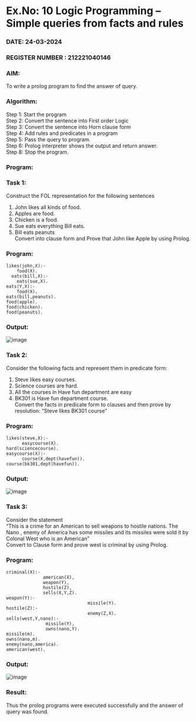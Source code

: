 # Ex.No: 10  Logic Programming –  Simple queries from facts and rules
### DATE:  24-03-2024                                                                  
### REGISTER NUMBER : 212221040146
### AIM: 
To write a prolog program to find the answer of query. 
###  Algorithm:
 Step 1: Start the program <br> 
 Step 2: Convert the sentence into First order Logic  <br> 
 Step 3:  Convert the sentence into Horn clause form  <br> 
 Step 4: Add rules and predicates in a program   <br> 
 Step 5:  Pass the query to program. <br> 
 Step 6: Prolog interpreter shows the output and return answer. <br> 
 Step 8:  Stop the program.
### Program:
### Task 1:
Construct the FOL representation for the following sentences <br> 
1.	John likes all kinds of food.  <br> 
2.	Apples are food.  <br> 
3.	Chicken is a food.  <br> 
4.	Sue eats everything Bill eats. <br> 
5.	 Bill eats peanuts  <br> 
   Convert into clause form and Prove that John like Apple by using Prolog. <br> 
### Program:
```
likes(john,X):-
    food(X).
  eats(bill,X):-
    eats(sue,X).
eats(Y,X):-
    food(X).
eats(bill,peanuts).
food(apple).
food(chicken).
food(peanuts).
```

### Output:

![image](https://github.com/santhoshkumar24263/AI_Lab_2023-24/assets/127171952/03ba66e3-a89e-4bd0-8dc9-9f19634cb030)


### Task 2:
Consider the following facts and represent them in predicate form: <br>              
1.	Steve likes easy courses. <br> 
2.	Science courses are hard. <br> 
3. All the courses in Have fun department are easy <br> 
4. BK301 is Have fun department course.<br> 
Convert the facts in predicate form to clauses and then prove by resolution: “Steve likes BK301 course”<br> 

### Program:
```
likes(steve,X):-
      easycourse(X).
hard(sciencecourse).
easycourse(X):-
      course(X,dept(havefun)).
course(bk301,dept(havefun)).
```

### Output:

![image](https://github.com/santhoshkumar24263/AI_Lab_2023-24/assets/127171952/993e4f8f-076f-479f-909e-0c95818b3bc8)


### Task 3:
Consider the statement <br> 
“This is a crime for an American to sell weapons to hostile nations. The Nano , enemy of America has some missiles and its missiles were sold it by Colonal West who is an American” <br> 
Convert to Clause form and prove west is criminal by using Prolog.<br> 
### Program:
```
criminal(X):-
              american(X),
              weapon(Y),
              hostile(Z),
              sells(X,Y,Z).
weapon(Y):-
                               missile(Y).
hostile(Z):-
                               enemy(Z,X).
sells(west,Y,nano):-
               missile(Y),
               owns(nano,Y).
missile(m).
owns(nano,m).
enemy(nano,america).
american(west).
```

### Output:

![image](https://github.com/santhoshkumar24263/AI_Lab_2023-24/assets/127171952/4c15e280-a8d6-4ee3-b7f2-a2f97a6ceec7)


### Result:
Thus the prolog programs were executed successfully and the answer of query was found.
